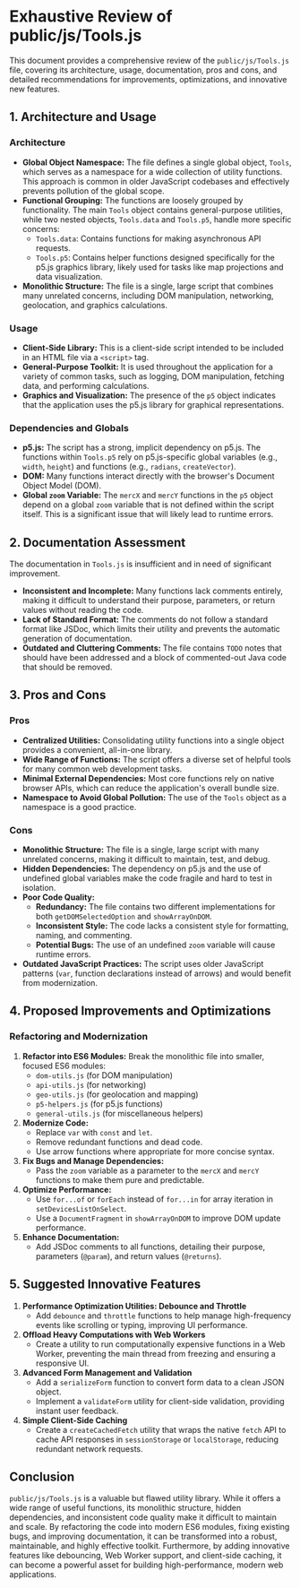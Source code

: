 # Exhaustive Review of public/js/Tools.js

This document provides a comprehensive review of the `public/js/Tools.js` file, covering its architecture, usage, documentation, pros and cons, and detailed recommendations for improvements, optimizations, and innovative new features.

## 1. Architecture and Usage

### Architecture

*   **Global Object Namespace:** The file defines a single global object, `Tools`, which serves as a namespace for a wide collection of utility functions. This approach is common in older JavaScript codebases and effectively prevents pollution of the global scope.
*   **Functional Grouping:** The functions are loosely grouped by functionality. The main `Tools` object contains general-purpose utilities, while two nested objects, `Tools.data` and `Tools.p5`, handle more specific concerns:
    *   `Tools.data`: Contains functions for making asynchronous API requests.
    *   `Tools.p5`: Contains helper functions designed specifically for the p5.js graphics library, likely used for tasks like map projections and data visualization.
*   **Monolithic Structure:** The file is a single, large script that combines many unrelated concerns, including DOM manipulation, networking, geolocation, and graphics calculations.

### Usage

*   **Client-Side Library:** This is a client-side script intended to be included in an HTML file via a `<script>` tag.
*   **General-Purpose Toolkit:** It is used throughout the application for a variety of common tasks, such as logging, DOM manipulation, fetching data, and performing calculations.
*   **Graphics and Visualization:** The presence of the `p5` object indicates that the application uses the p5.js library for graphical representations.

### Dependencies and Globals

*   **p5.js:** The script has a strong, implicit dependency on p5.js. The functions within `Tools.p5` rely on p5.js-specific global variables (e.g., `width`, `height`) and functions (e.g., `radians`, `createVector`).
*   **DOM:** Many functions interact directly with the browser's Document Object Model (DOM).
*   **Global `zoom` Variable:** The `mercX` and `mercY` functions in the `p5` object depend on a global `zoom` variable that is not defined within the script itself. This is a significant issue that will likely lead to runtime errors.

## 2. Documentation Assessment

The documentation in `Tools.js` is insufficient and in need of significant improvement.

*   **Inconsistent and Incomplete:** Many functions lack comments entirely, making it difficult to understand their purpose, parameters, or return values without reading the code.
*   **Lack of Standard Format:** The comments do not follow a standard format like JSDoc, which limits their utility and prevents the automatic generation of documentation.
*   **Outdated and Cluttering Comments:** The file contains `TODO` notes that should have been addressed and a block of commented-out Java code that should be removed.

## 3. Pros and Cons

### Pros

*   **Centralized Utilities:** Consolidating utility functions into a single object provides a convenient, all-in-one library.
*   **Wide Range of Functions:** The script offers a diverse set of helpful tools for many common web development tasks.
*   **Minimal External Dependencies:** Most core functions rely on native browser APIs, which can reduce the application's overall bundle size.
*   **Namespace to Avoid Global Pollution:** The use of the `Tools` object as a namespace is a good practice.

### Cons

*   **Monolithic Structure:** The file is a single, large script with many unrelated concerns, making it difficult to maintain, test, and debug.
*   **Hidden Dependencies:** The dependency on p5.js and the use of undefined global variables make the code fragile and hard to test in isolation.
*   **Poor Code Quality:**
    *   **Redundancy:** The file contains two different implementations for both `getDOMSelectedOption` and `showArrayOnDOM`.
    *   **Inconsistent Style:** The code lacks a consistent style for formatting, naming, and commenting.
    *   **Potential Bugs:** The use of an undefined `zoom` variable will cause runtime errors.
*   **Outdated JavaScript Practices:** The script uses older JavaScript patterns (`var`, function declarations instead of arrows) and would benefit from modernization.

## 4. Proposed Improvements and Optimizations

### Refactoring and Modernization

1.  **Refactor into ES6 Modules:** Break the monolithic file into smaller, focused ES6 modules:
    *   `dom-utils.js` (for DOM manipulation)
    *   `api-utils.js` (for networking)
    *   `geo-utils.js` (for geolocation and mapping)
    *   `p5-helpers.js` (for p5.js functions)
    *   `general-utils.js` (for miscellaneous helpers)
2.  **Modernize Code:**
    *   Replace `var` with `const` and `let`.
    *   Remove redundant functions and dead code.
    *   Use arrow functions where appropriate for more concise syntax.
3.  **Fix Bugs and Manage Dependencies:**
    *   Pass the `zoom` variable as a parameter to the `mercX` and `mercY` functions to make them pure and predictable.
4.  **Optimize Performance:**
    *   Use `for...of` or `forEach` instead of `for...in` for array iteration in `setDevicesListOnSelect`.
    *   Use a `DocumentFragment` in `showArrayOnDOM` to improve DOM update performance.
5.  **Enhance Documentation:**
    *   Add JSDoc comments to all functions, detailing their purpose, parameters (`@param`), and return values (`@returns`).

## 5. Suggested Innovative Features

1.  **Performance Optimization Utilities: Debounce and Throttle**
    *   Add `debounce` and `throttle` functions to help manage high-frequency events like scrolling or typing, improving UI performance.
2.  **Offload Heavy Computations with Web Workers**
    *   Create a utility to run computationally expensive functions in a Web Worker, preventing the main thread from freezing and ensuring a responsive UI.
3.  **Advanced Form Management and Validation**
    *   Add a `serializeForm` function to convert form data to a clean JSON object.
    *   Implement a `validateForm` utility for client-side validation, providing instant user feedback.
4.  **Simple Client-Side Caching**
    *   Create a `createCachedFetch` utility that wraps the native `fetch` API to cache API responses in `sessionStorage` or `localStorage`, reducing redundant network requests.

## Conclusion

`public/js/Tools.js` is a valuable but flawed utility library. While it offers a wide range of useful functions, its monolithic structure, hidden dependencies, and inconsistent code quality make it difficult to maintain and scale. By refactoring the code into modern ES6 modules, fixing existing bugs, and improving documentation, it can be transformed into a robust, maintainable, and highly effective toolkit. Furthermore, by adding innovative features like debouncing, Web Worker support, and client-side caching, it can become a powerful asset for building high-performance, modern web applications.